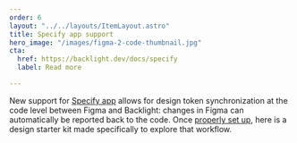 ```yaml
---
order: 6
layout: "../../layouts/ItemLayout.astro"
title: Specify app support
hero_image: "/images/figma-2-code-thumbnail.jpg"
cta:
  href: https://backlight.dev/docs/specify
  label: Read more

---
```

New support for [Specify app](https://specifyapp.com) allows for design token synchronization at the code level between Figma and Backlight: changes in Figma can automatically be reported back to the code. Once [properly set up](https://backlight.dev/docs/specify), here is a design starter kit made specifically to explore that workflow.
